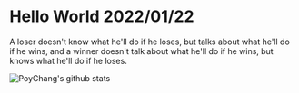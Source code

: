 # Hello World 2022/01/22

A loser doesn't know what he'll do if he loses, but talks about what he'll do if he wins, and a winner doesn't talk about what he'll do if he wins, but knows what he'll do if he loses.

![PoyChang's github stats](https://github-readme-stats.vercel.app/api?username=poychang&show_icons=true&theme=dracula)
